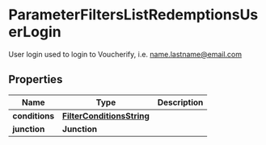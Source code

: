 

# ParameterFiltersListRedemptionsUserLogin

User login used to login to Voucherify, i.e. name.lastname@email.com

## Properties

| Name | Type | Description |
|------------ | ------------- | ------------- |
|**conditions** | [**FilterConditionsString**](FilterConditionsString.md) |  |
|**junction** | **Junction** |  |



